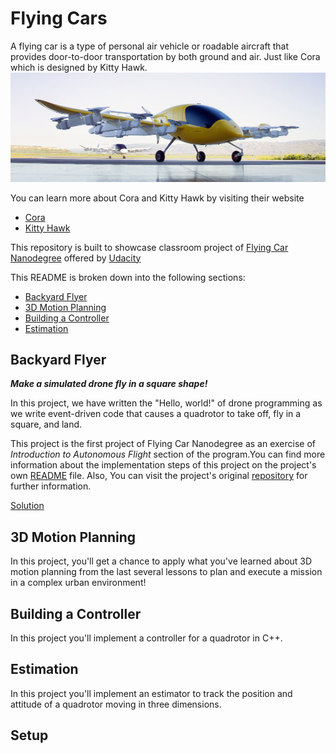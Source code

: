 # Flying Cars #

A flying car is a type of personal air vehicle or roadable aircraft that provides door-to-door transportation by both ground and air.  Just like Cora which is designed by Kitty Hawk.
![cora](img/Kitty-Hawk-Cora-Air-Taxi.jpg  "cora")

You can learn more about Cora and Kitty Hawk by visiting their website

- [Cora](https://cora.aero/)
- [Kitty Hawk](https://kittyhawk.aero/)

This repository is built to showcase classroom project of [Flying Car Nanodegree](https://www.udacity.com/course/flying-car-nanodegree--nd787) offered by [Udacity](https://www.udacity.com/)

This README is broken down into the following sections:
 
 - [Backyard Flyer](#backyard-flyer)
 - [3D Motion Planning](#3d-motion-planning)
 - [Building a Controller](#building-a-controller)
 - [Estimation](#estimation)

## Backyard Flyer ##
***Make a simulated drone fly in a square shape!***

In this project, we have written the "Hello, world!" of drone programming as we write event-driven code that causes a  quadrotor to take off, fly in a square, and land.

This project is the first project of Flying Car Nanodegree as an exercise of *Introduction to Autonomous Flight* section of the program.You can find more information about the implementation steps of this project on the project's own [README](/Backyard-Flyer/README.md) file. Also, You can visit the project's original [repository](https://github.com/udacity/FCND-Backyard-Flyer) for further information.

[Solution](Backyard-Flyer/backyard_flyer_solution.py)



## 3D Motion Planning ##
In this project, you'll get a chance to apply what you've learned about 3D motion planning from the last several lessons to plan and execute a mission in a complex urban environment!

## Building a Controller ##

In this project you'll implement a controller for a quadrotor in C++.

## Estimation ##

In this project you'll implement an estimator to track the position and attitude of a quadrotor moving in three dimensions.

## Setup ##